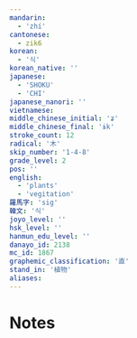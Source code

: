 ```yaml
---
mandarin:
  - 'zhí'
cantonese:
  - zik6
korean:
  - '식'
korean_native: ''
japanese:
  - 'SHOKU'
  - 'CHI'
japanese_nanori: ''
vietnamese:
middle_chinese_initial: 'ʑ'
middle_chinese_final: 'ɨk'
stroke_count: 12
radical: '木'
skip_number: '1-4-8'
grade_level: 2
pos: ''
english:
  - 'plants'
  - 'vegitation'
羅馬字: 'sig'
韓文: '식'
joyo_level: ''
hsk_level: ''
hanmun_edu_level: ''
danayo_id: 2138
mc_id: 1867
graphemic_classification: '直'
stand_in: '植物'
aliases:
---
```


# Notes
